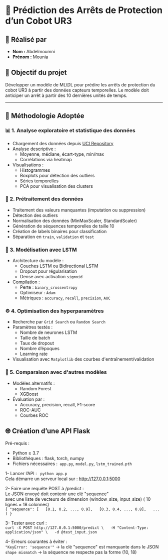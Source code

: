 # 🤖 Prédiction des Arrêts de Protection d’un Cobot UR3

## 👤 Réalisé par

- **Nom :** Abdelmoumni
- **Prénom :** Mounia

## 🧠 Objectif du projet

Développer un modèle de ML\DL pour prédire les arrêts de protection du cobot UR3 à partir des données capteurs temporelles. Le modèle doit anticiper un arrêt à partir des 10 dernières unités de temps.

---

## 🧪 Méthodologie Adoptée

### 📊 1. Analyse exploratoire et statistique des données

- Chargement des données depuis [UCI Repository](https://archive.ics.uci.edu/dataset/963/ur3+cobotops)
- Analyse descriptive :
  - Moyenne, médiane, écart-type, min/max
  - Corrélations via heatmap
- Visualisations :
  - Histogrammes
  - Boxplots pour détection des outliers
  - Séries temporelles
  - PCA pour visualisation des clusters

### 🧹 2. Prétraitement des données

- Traitement des valeurs manquantes (imputation ou suppression)
- Détection des outliers
- Normalisation des données (MinMaxScaler, StandardScaler)
- Génération de séquences temporelles de taille 10
- Création de labels binaires pour classification
- Séparation en `train`, `validation` et `test`

### 🤖 3. Modélisation avec LSTM

- Architecture du modèle :
  - Couches LSTM ou Bidirectional LSTM
  - Dropout pour régularisation
  - Dense avec activation `sigmoid`
- Compilation :
  - Perte : `binary_crossentropy`
  - Optimiseur : `Adam`
  - Métriques : `accuracy`, `recall`, `precision`, `AUC`

### ⚙️ 4. Optimisation des hyperparamètres

- Recherche par `Grid Search` ou `Random Search`
- Paramètres testés :
  - Nombre de neurones LSTM
  - Taille de batch
  - Taux de dropout
  - Nombre d’époques
  - Learning rate
- Visualisation avec `Matplotlib` des courbes d'entraînement/validation

### 🔄 5. Comparaison avec d'autres modèles

- Modèles alternatifs :
  - Random Forest
  - XGBoost  
- Évaluation par :
  - Accuracy, precision, recall, F1-score
  - ROC-AUC
  - Courbes ROC

## 🌐 Création d’une API Flask  
Pré-requis :  
- Python ≥ 3.7  
- Bibliothèques : flask, torch, numpy  
- Fichiers nécessaires :` app.py`, `model.py`, `lstm_trained.pth`  

1- Lancer l’API : ` python app.p`  
Cela démarre un serveur local sur : http://127.0.0.1:5000  

2- Faire une requête POST à /predict :  
Le JSON envoyé doit contenir une clé "sequence"  
avec une liste de vecteurs de dimension (window_size, input_size) ( 10 lignes × 18 colonnes)  
` {
  "sequence": [  
    [0.1, 0.2, ..., 0.9],  
    [0.3, 0.4, ..., 0.8],  
    ...
  ]
} `

3- Tester avec curl :  
` curl -X POST http://127.0.0.1:5000/predict \  
  -H "Content-Type: application/json" \  
  -d @test_input.json `

4- Erreurs courantes à éviter :  
`"KeyError: 'sequence'"` → la clé "sequence" est manquante dans le JSON  
`shape mismatch` → la séquence ne respecte pas la forme (10, 18)  
